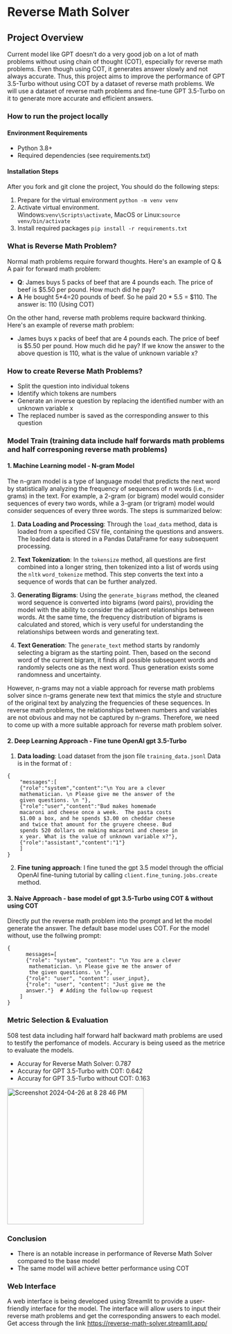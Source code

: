 # Reverse Math Solver

## Project Overview
Current model like GPT doesn’t do a very good job on a lot of math problems without using chain of thought (COT), especially for reverse math problems. Even though using COT, it generates answer slowly and not always accurate. Thus, this project aims to improve the performance of GPT 3.5-Turbo without using COT by a dataset of reverse math problems. We will use a dataset of reverse math problems and fine-tune GPT 3.5-Turbo on it to generate more accurate and efficient answers.

### How to run the project locally
#### Environment Requirements
- Python 3.8+
- Required dependencies (see requirements.txt)

#### Installation Steps
After you fork and git clone the project, You should do the following steps:
1. Prepare for the virtual environment `python -m venv venv`
2. Activate virtual environment.<br/> Windows:`venv\Scripts\activate`, MacOS or Linux:`source venv/bin/activate`
3. Install required packages `pip install -r requirements.txt`

### What is Reverse Math Problem?
Normal math problems require forward thoughts. Here's an example of Q & A pair for forward math problem:
- **Q**: James buys 5 packs of beef that are 4 pounds each. The price of beef is $5.50 per pound. How much did he pay? 
- **A** He bought 5*4=20 pounds of beef. So he paid 20 * 5.5 = $110. The answer is: 110 (Using COT) 

On the other hand, reverse math problems require backward thinking. Here's an example of reverse math problem:
- James buys x packs of beef that are 4 pounds each. The price of beef is $5.50 per pound. How much did he pay? If we know the answer to the above question is 110, what is the value of unknown variable x?

### How to create Reverse Math Problems?
- Split the question into individual tokens
- Identify which tokens are numbers
- Generate an inverse question by replacing the identified number with an unknown variable x
- The replaced number is saved as the corresponding answer to this question


### Model Train (training data include half forwards math problems and half corresponing reverse math problems)

#### 1. Machine Learning model - N-gram Model

The n-gram model is a type of language model that predicts the next word by statistically analyzing the frequency of sequences of n words (i.e., n-grams) in the text. For example, a 2-gram (or bigram) model would consider sequences of every two words, while a 3-gram (or trigram) model would consider sequences of every three words. The steps is summarized below:

1. **Data Loading and Processing**: Through the `load_data` method, data is loaded from a specified CSV file, containing the questions and answers. The loaded data is stored in a Pandas DataFrame for easy subsequent processing.

2. **Text Tokenization**: In the `tokensize` method, all questions are first combined into a longer string, then tokenized into a list of words using the `nltk` `word_tokenize` method. This step converts the text into a sequence of words that can be further analyzed.

4. **Generating Bigrams**: Using the `generate_bigrams` method, the cleaned word sequence is converted into bigrams (word pairs), providing the model with the ability to consider the adjacent relationships between words. At the same time, the frequency distribution of bigrams is calculated and stored, which is very useful for understanding the relationships between words and generating text.

5. **Text Generation**: The `generate_text` method starts by randomly selecting a bigram as the starting point. Then, based on the second word of the current bigram, it finds all possible subsequent words and randomly selects one as the next word. Thus generation exists some randomness and uncertainty.

However, n-grams may not a viable approach for reverse math problems solver since n-grams generate new text that mimics the style and structure of the original text by analyzing the frequencies of these sequences. In reverse math problems, the relationships between numbers and variables are not obvious and may not be captured by n-grams. Therefore, we need to come up with a more suitable approach for reverse math problem solver.


#### 2. Deep Learning Approach - Fine tune OpenAI gpt 3.5-Turbo
1. **Data loading**: Load dataset from the json file `training_data.jsonl` Data is in the format of :

```
{
    "messages":[
    {"role":"system","content":"\n You are a clever  
    mathematician. \n Please give me the answer of the 
    given questions. \n "},
    {"role":"user","content":"Bud makes homemade 
    macaroni and cheese once a week.  The pasta costs 
    $1.00 a box, and he spends $3.00 on cheddar cheese 
    and twice that amount for the gruyere cheese. Bud 
    spends 520 dollars on making macaroni and cheese in 
    x year. What is the value of unknown variable x?"},
    {"role":"assistant","content":"1"}
    ]
}
```

2. **Fine tuning approach**: I fine tuned the gpt 3.5 model through the official OpenAI fine-tuning tutorial by calling ```client.fine_tuning.jobs.create``` method.

#### 3. Naive Approach - base model of gpt 3.5-Turbo using COT & without using COT
Directly put the reverse math problem into the prompt and let the model generate the answer. The default base model uses COT. For the model without, use the follwing prompt:
```
{
      messages=[
      {"role": "system", "content": "\n You are a clever  
       mathematician. \n Please give me the answer of 
       the given questions. \n "},
      {"role": "user", "content": user_input},
      {"role": "user", "content": "Just give me the 
      answer."}  # Adding the follow-up request
    ]
}
```

### Metric Selection & Evaluation
508 test data including half forward half backward math problems are used to testify the perfomance of models. Accurary is being useed as the metrice to evaluate the models. 
- Accuray for Reverse Math Solver: 0.787
- Accuray for GPT 3.5-Turbo with COT: 0.642
- Accuray for GPT 3.5-Turbo without COT: 0.163
 <img width="315" alt="Screenshot 2024-04-26 at 8 28 46 PM" src="https://github.com/ShuaimingJing/540IP/assets/140912320/cf90ee19-1bd3-4403-8cc0-79e2900a475c">


### Conclusion 
- There is an notable increase in performance of Reverse Math Solver compared to the base model
- The same model will achieve better performance using COT


### Web Interface
A web interface is being developed using Streamlit to provide a user-friendly interface for the model. The interface will allow users to input their reverse math problems and get the corresponding answers to each model. Get access through the link https://reverse-math-solver.streamlit.app/
